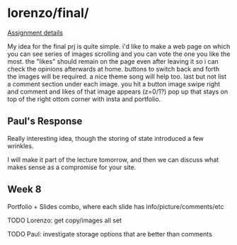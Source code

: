 # lorenzo/final/

[Assignment details](/homework/final)

My idea for the final prj is quite simple.
i'd like to make a web page on which you can see series of images scrolling and you can vote the one you like the most.
the "likes" should remain on the page even after leaving it so i can check the opinions afterwards at home.
buttons to switch back and forth the images will be required.
a nice theme song will help too.
last but not list a comment section under each image.
you hit a button image swipe right and comment and likes of that image appears (z=0/1?)
pop up that stays on top of the right ottom corner with insta and portfolio.

## Paul's Response

Really interesting idea, though the storing of state introduced a few wrinkles.

I will make it part of the lecture tomorrow, and then we can discuss what makes sense as a compromise for your site.

## Week 8

Portfolio + Slides combo, where each slide has info/picture/comments/etc

TODO Lorenzo: get copy/images all set

TODO Paul: investigate storage options that are better than comments
